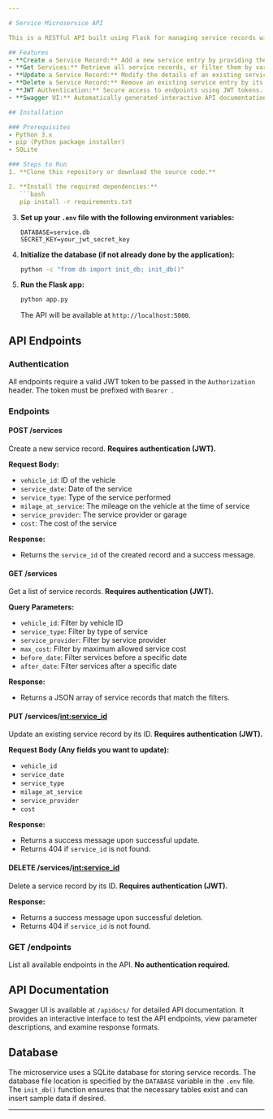 ```yaml
---

# Service Microservice API

This is a RESTful API built using Flask for managing service records within a car subscription system. It provides the ability to create, retrieve, update, and delete service entries, while ensuring security through JWT authentication. The service supports filtering service records and comes with detailed, interactive API documentation via Swagger.

## Features
- **Create a Service Record:** Add a new service entry by providing the required details.
- **Get Services:** Retrieve all service records, or filter them by various parameters (e.g., vehicle ID, service type, date).
- **Update a Service Record:** Modify the details of an existing service record.
- **Delete a Service Record:** Remove an existing service entry by its ID.
- **JWT Authentication:** Secure access to endpoints using JWT tokens.
- **Swagger UI:** Automatically generated interactive API documentation.

## Installation

### Prerequisites
- Python 3.x
- pip (Python package installer)
- SQLite

### Steps to Run
1. **Clone this repository or download the source code.**

2. **Install the required dependencies:**
   ```bash
   pip install -r requirements.txt
   ```

3. **Set up your `.env` file with the following environment variables:**
   ```
   DATABASE=service.db
   SECRET_KEY=your_jwt_secret_key
   ```

4. **Initialize the database (if not already done by the application):**
   ```bash
   python -c "from db import init_db; init_db()"
   ```

5. **Run the Flask app:**
   ```bash
   python app.py
   ```
   
   The API will be available at `http://localhost:5000`.

## API Endpoints

### Authentication
All endpoints require a valid JWT token to be passed in the `Authorization` header. The token must be prefixed with `Bearer `.

### Endpoints

#### POST /services
Create a new service record.
**Requires authentication (JWT).**

**Request Body:**
- `vehicle_id`: ID of the vehicle
- `service_date`: Date of the service
- `service_type`: Type of the service performed
- `milage_at_service`: The mileage on the vehicle at the time of service
- `service_provider`: The service provider or garage
- `cost`: The cost of the service

**Response:**
- Returns the `service_id` of the created record and a success message.

#### GET /services
Get a list of service records.
**Requires authentication (JWT).**

**Query Parameters:**
- `vehicle_id`: Filter by vehicle ID
- `service_type`: Filter by type of service
- `service_provider`: Filter by service provider
- `max_cost`: Filter by maximum allowed service cost
- `before_date`: Filter services before a specific date
- `after_date`: Filter services after a specific date

**Response:**
- Returns a JSON array of service records that match the filters.

#### PUT /services/<int:service_id>
Update an existing service record by its ID.
**Requires authentication (JWT).**

**Request Body (Any fields you want to update):**
- `vehicle_id`
- `service_date`
- `service_type`
- `milage_at_service`
- `service_provider`
- `cost`

**Response:**
- Returns a success message upon successful update.
- Returns 404 if `service_id` is not found.

#### DELETE /services/<int:service_id>
Delete a service record by its ID.
**Requires authentication (JWT).**

**Response:**
- Returns a success message upon successful deletion.
- Returns 404 if `service_id` is not found.

### GET /endpoints
List all available endpoints in the API.
**No authentication required.**

## API Documentation
Swagger UI is available at `/apidocs/` for detailed API documentation. It provides an interactive interface to test the API endpoints, view parameter descriptions, and examine response formats.

## Database
The microservice uses a SQLite database for storing service records. The database file location is specified by the `DATABASE` variable in the `.env` file. The `init_db()` function ensures that the necessary tables exist and can insert sample data if desired.

---
```

